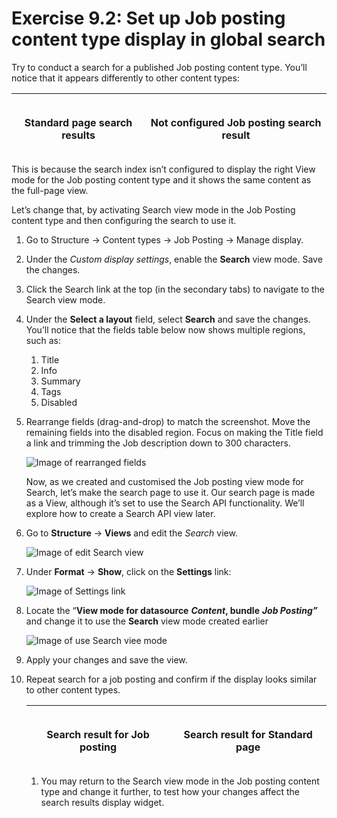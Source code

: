 # Exercise 9.2: Set up Job posting content type display in global search

Try to conduct a search for a published Job posting content type. You’ll notice that it appears differently to other content types:

| <p><img src="../.gitbook/assets/229.png" alt="" data-size="original"></p><p>Standard page search results</p> | <p><img src="../.gitbook/assets/230.png" alt="" data-size="original"></p><p>Not configured Job posting search result</p> |
| ------------------------------------------------------------------------------------------------------------ | ------------------------------------------------------------------------------------------------------------------------ |

This is because the search index isn’t configured to display the right View mode for the Job posting content type and it shows the same content as the full-page view.

Let’s change that, by activating Search view mode in the Job Posting content type and then configuring the search to use it.

1. Go to Structure → Content types → Job Posting → Manage display.
2. Under the _Custom display settings_, enable the **Search** view mode. Save the changes.
3. Click the Search link at the top (in the secondary tabs) to navigate to the Search view mode.
4. Under the **Select a layout** field, select **Search** and save the changes. You’ll notice that the fields table below now shows multiple regions, such as:
   1. Title
   2. Info
   3. Summary
   4. Tags
   5. Disabled
5.  Rearrange fields (drag-and-drop) to match the screenshot. Move the remaining fields into the disabled region. Focus on making the Title field a link and trimming the Job description down to 300 characters.

    <img src="../.gitbook/assets/231.png" alt="Image of rearranged fields" data-size="original">

    Now, as we created and customised the Job posting view mode for Search, let’s make the search page to use it. Our search page is made as a View, although it’s set to use the Search API functionality. We’ll explore how to create a Search API view later.
6.  Go to **Structure** → **Views** and edit the _Search_ view.

    <img src="../.gitbook/assets/232.png" alt="Image of edit Search view" data-size="original">
7.  Under **Format** → **Show**, click on the **Settings** link:

    <img src="../.gitbook/assets/233.png" alt="Image of Settings link" data-size="original">
8.  Locate the “**View mode for datasource** _**Content**_**, bundle** _**Job Posting”**_ and change it to use the **Search** view mode created earlier

    <img src="../.gitbook/assets/234.png" alt="Image of use Search viee mode" data-size="original">
9. Apply your changes and save the view.
10. Repeat search for a job posting and confirm if the display looks similar to other content types.

    | <p><img src="../.gitbook/assets/235.png" alt="" data-size="original"></p><p>Search result for Job posting</p> | <p><img src="../.gitbook/assets/236.png" alt="" data-size="original"></p><p>Search result for Standard page</p> |
    | ------------------------------------------------------------------------------------------------------------- | --------------------------------------------------------------------------------------------------------------- |

    1. You may return to the Search view mode in the Job posting content type and change it further, to test how your changes affect the search results display widget.
